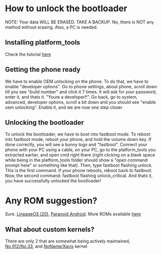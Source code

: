 # How to unlock the bootloader

NOTE: Your data WILL BE ERASED. TAKE A BACKUP. No, there is NOT any method without erasing. Also, a PC is needed.

## Installing platform_tools
Check the tutorial [here](/help/platform-tools)

## Getting the phone ready
We have to enable OEM unlocking on the phone. To do that, we have to enable "developer options". Go to phone settings, about phone, scroll down till you see "build number" and click it 7 times. It will ask for your password, enter it, and thats it. "Youre a developer!!". Go back, go to system, advanced, developer options, scroll a bit down and you should see "enable oem unlocking". Enable it, and we are now one step closer

## Unlocking the bootloader
To unlock the bootloader, we have to boot into fastboot mode. To reboot into fastboot mode, reboot your phone, and hold the volume down key. If done correctly, you will see a bunny logo and "fastboot". Connect your phone with your PC using a cable, on your PC, go to the platform_tools you extracted earlier, and open cmd right there (right clicking on a blank space while being in the platform_tools folder should show a "open command prompt here" or something like that). Then, type fastboot flashing unlock. This is the first command. If your phone reboots, reboot back to fastboot. Now, the second command: fastboot flashing unlock_critical. And thats it, you have successfully unlocked the bootloader!

# Any ROM suggestion?
Sure. [LineageOS (20)](/roms/LineageOS_13), [Paranoid Android](/roms/ParanoidAndroid_13). More ROMs available [here](/roms)

## What about custom kernels?
There are only 2 that are somewhat being actively maintained, [No.912/No.33](/kernels/no912), and [NoName/Xavis](/kernels/noname) kernel

